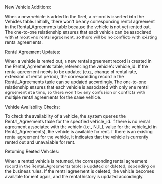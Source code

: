 New Vehicle Additions:

When a new vehicle is added to the fleet, a record is inserted into the Vehicles table.
Initially, there won't be any corresponding rental agreement in the Rental_Agreements table because the vehicle is not yet rented out.
The one-to-one relationship ensures that each vehicle can be associated with at most one rental agreement, so there will be no conflicts with existing rental agreements.

Rental Agreement Updates:

When a vehicle is rented out, a new rental agreement record is created in the Rental_Agreements table, referencing the vehicle's vehicle_id.
If the rental agreement needs to be updated (e.g., change of rental rate, extension of rental period), the corresponding record in the Rental_Agreements table can be updated accordingly.
The one-to-one relationship ensures that each vehicle is associated with only one rental agreement at a time, so there won't be any confusion or conflicts with multiple rental agreements for the same vehicle.

Vehicle Availability Checks:

To check the availability of a vehicle, the system queries the Rental_Agreements table for the specified vehicle_id.
If there is no rental agreement associated with the vehicle (i.e., NULL value for the vehicle_id in Rental_Agreements), the vehicle is available for rent.
If there is an existing rental agreement for the vehicle, it indicates that the vehicle is currently rented out and unavailable for rent.

Returning Rented Vehicles:

When a rented vehicle is returned, the corresponding rental agreement record in the Rental_Agreements table is updated or deleted, depending on the business rules.
If the rental agreement is deleted, the vehicle becomes available for rent again, and the rental history is updated accordingly.